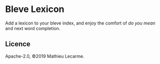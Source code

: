 # Bleve Lexicon

Add a lexicon to your bleve index, and enjoy the comfort of _do you mean_ and next word completion.

## Licence

Apache-2.0, ©2019 Mathieu Lecarme.
